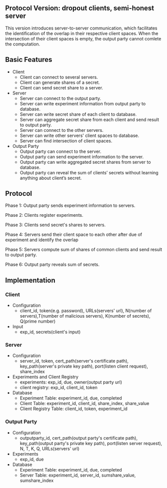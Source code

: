 ## Protocol Version: dropout clients, semi-honest server
This version introduces server-to-server communication, which facilitates the identification of the overlap in their respective client spaces. When the intersection of their client spaces is empty, the output party cannot comlete the computation.

## Basic Features
+ Client
  + Client can connect to several servers.
  + Client can generate shares of a secret.
  + Client can send secret share to a server.
+ Server
  + Server can connect to the output party.
  + Server can write experiment information from output party to database.
  + Server can write secret share of each client to database.
  + Server can aggregate secret share from each client and send result to output party. 
  + Server can connect to the other servers.
  + Server can write other servers' client spaces to database.
  + Server can find intersection of client spaces.
+ Output Party
  + Output party can connect to the server.
  + Output party can send experiment information to the server.
  + Output party can write aggregated secret shares from server to database.
  + Output party can reveal the sum of clients’ secrets without learning anything about client’s secret.

## Protocol
Phase 1: Output party sends experiment information to servers.

Phase 2: Clients register experiments.

Phase 3: Clients send secret's shares to servers.

Phase 4: Servers send their client space to each other after due of experiment and identify the overlap

Phase 5: Servers compute sum of shares of common clients and send result to output party.

Phase 6: Output party reveals sum of secrets.

## Implementation 
### Client
+ Configuration
  + client_id, token(e.g. password), URLs(servers' url), N(number of servers),T(number of malicious servers), K(number of secrets), Q(prime number)
+ Input
  + exp_id, secrets(client's input)

### Server
+ Configuration
  + server_id, token, cert_path(server's certificate path), key_path(server's private key path), port(listen client request), share_index
+ Experiments and Client Registry 
  + experiments: exp_id, due, owner(output party url)
  + client registry: exp_id, client_id, token
+ Database
  + Experiment Table: experiment_id, due, completed
  + Client Table: experiment_id, client_id, share_index, share_value
  + Client Registry Table: client_id, token, experiment_id
  
### Output Party
+ Configuration 
  + outputparty_id, cert_path(output party's certificate path), key_path(output party's private key path), port(listen server request), N, T, K, Q, URLs(servers' url)
+ Experiments
  + exp_id, due
+ Database
  + Experiment Table: experiment_id, due, completed
  + Server Table: experiment_id, server_id, sumshare_value, sumshare_index